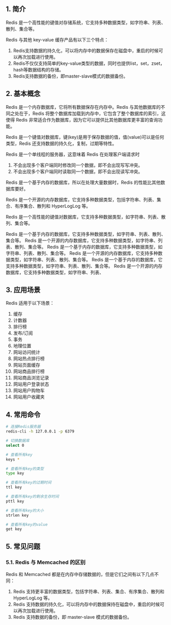 
## 1. 简介

Redis 是一个高性能的键值对存储系统，它支持多种数据类型，如字符串、列表、散列、集合等。

Redis 与其他 key-value 缓存产品有以下三个特点：

1. Redis支持数据的持久化，可以将内存中的数据保存在磁盘中，重启的时候可以再次加载进行使用。
2. Redis不仅仅支持简单的key-value类型的数据，同时也提供list，set，zset，hash等数据结构的存储。
3. Redis支持数据的备份，即master-slave模式的数据备份。

## 2. 基本概念

Redis 是一个内存数据库，它将所有数据保存在内存中。Redis 与其他数据库的不同之处在于，Redis 将整个数据库加载到内存中，它包含了整个数据库的索引，这使得 Redis 非常适合作为数据库，因为它可以提供比其他数据库更丰富的查询功能。

Redis 是一个键值对数据库，键(key)是用于保存数据的值，值(value)可以是任何类型，Redis 还支持数据的持久化，复制，过期等特性。

Redis 是一个单线程的服务器，这意味着 Redis 在处理客户端请求时

1. 不会出现多个客户端同时修改同一个数据，即不会出现写写冲突。
2. 不会出现多个客户端同时读取同一个数据，即不会出现读写冲突。

Redis 是一个基于内存的数据库，所以在处理大量数据时，Redis 的性能比其他数据库要好。

Redis 是一个开源的内存数据库，它支持多种数据类型，包括字符串、列表、集合、有序集合、散列和 HyperLogLog 等。

Redis 是一个高性能的键值对数据库，它支持多种数据类型，如字符串、列表、散列、集合等。

Redis 是一个基于内存的数据库，它支持多种数据类型，如字符串、列表、散列、集合等。 Redis 是一个开源的内存数据库，它支持多种数据类型，如字符串、列表、散列、集合等。 Redis 是一个基于内存的数据库，它支持多种数据类型，如字符串、列表、散列、集合等。 Redis 是一个开源的内存数据库，它支持多种数据类型，如字符串、列表、散列、集合等。 Redis 是一个基于内存的数据库，它支持多种数据类型，如字符串、列表、散列、集合等。 Redis 是一个开源的内存数据库，它支持多种数据类型，如字符串、列表、

## 3. 应用场景

Redis 适用于以下场景：

1. 缓存
2. 计数器
3. 排行榜
4. 发布/订阅
5. 事务
6. 地理位置
7. 网站访问统计
8. 网站热点排行榜
9. 网站页面缓存
10. 网站商品排行榜
11. 网站商品浏览记录
12. 网站用户登录状态
13. 网站用户购物车
14. 网站用户收藏夹

## 4. 常用命令

```bash
# 连接Redis服务器
redis-cli -h 127.0.0.1 -p 6379

# 切换数据库
select 0

# 查看所有key
keys *

# 查看所有key的类型
type key

# 查看所有key的过期时间
ttl key

# 查看所有key的剩余生存时间
pttl key

# 查看所有key的大小
strlen key

# 查看所有key的value
get key
```

## 5. 常见问题

### 5.1. Redis 与 Memcached 的区别

Redis 和 Memcached 都是在内存中存储数据的，但是它们之间有以下几点不同：

1. Redis 支持更丰富的数据类型，包括字符串、列表、集合、有序集合、散列和 HyperLogLog 等。
2. Redis 支持数据的持久化，可以将内存中的数据保持在磁盘中，重启的时候可以再次加载进行使用。
3. Redis 支持数据的备份，即 master-slave 模式的数据备份。

